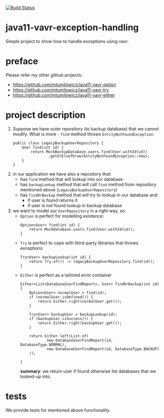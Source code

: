 [![Build Status](https://travis-ci.com/mtumilowicz/java11-vavr-exception-handling.svg?branch=master)](https://travis-ci.com/mtumilowicz/java11-vavr-exception-handling)

# java11-vavr-exception-handling
Simple project to show how to handle exceptions using vavr.

# preface
Please refer my other github projects:
* https://github.com/mtumilowicz/java11-vavr-option
* https://github.com/mtumilowicz/java11-vavr-try
* https://github.com/mtumilowicz/java11-vavr-either

# project description
1. Suppose we have outer repository (to backup database) 
that we cannot modify. What is more - `find` method throws 
`EntityNotFoundException`:
    ```
    public class LegacyBackupUserRepository {
        User find(int id) {
            return MockBackupDatabase.users.find(User.withId(id))
                    .getOrElseThrow(EntityNotFoundException::new);
        }
    }
    ```
1. in our application we have also a repository that:
    * has `find` method that will lookup into our database
    * has `backupLookup` method that will call `find` method
    from repository mentioned above (`LegacyBackupUserRepository`)
    * has `findOrBackup` method that will try to lookup in
    our database and:
        * if user is found returns it
        * if user is not found lookup in backup database
1. we want to model our `UserRepository` in a right way, so:
    * `Option` is perfect for modelling existence:
        ```
        Option<User> find(int id) {
            return MockDatabase.users.find(User.withId(id));
        }
        ```
    * `Try` is perfect to cope with third-party libraries
    that throws exceptions
        ```
        Try<User> backupLookup(int id) {
            return Try.of(() -> legacyBackupUserRepository.find(id));
        }
        ```
    * `Either` is perfect as a tailored error container
        ```
        Either<List<DatabaseUserFindReport>, User> findOrBackup(int id) {
            Option<User> normalUser = find(id);
            if (normalUser.isDefined()) {
                return Either.right(normalUser.get());
            }
            
            Try<User> backupUser = backupLookup(id);
            if (backupUser.isSuccess()) {
                return Either.right(backupUser.get());
            }
            
            return Either.left(List.of(
                    new DatabaseUserFindReport(id, DatabaseType.NORMAL),
                    new DatabaseUserFindReport(id, DatabaseType.BACKUP)
            ));
        
        }
        ```
        **summary**: we return user if found otherwise list
        databases that we looked-up into.
# tests
We provide tests for mentioned above functionality.
